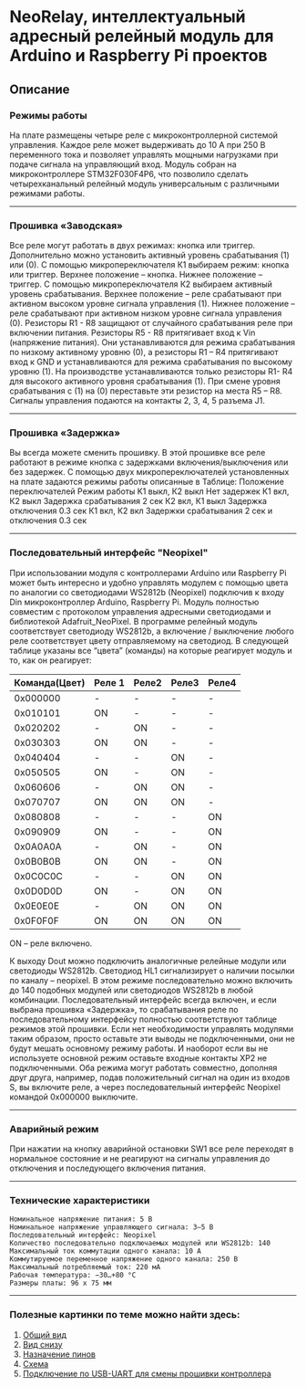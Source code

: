 # NeoRelay, интеллектуальный адресный релейный модуль для Arduino и Raspberry Pi проектов
## Описание
### Режимы работы
На плате размещены четыре реле с микроконтроллерной системой управления. Каждое реле может выдерживать до 10 А при 250 В переменного тока и позволяет управлять мощными нагрузками при подаче сигнала на управляющий вход. Модуль собран на микроконтроллере STM32F030F4P6, что позволило сделать четырехканальный релейный модуль универсальным с различными режимами работы.
***
### Прошивка «Заводская»
Все реле могут работать в двух режимах: кнопка или триггер. Дополнительно можно установить активный уровень срабатывания (1) или (0).
С помощью микропереключателя К1 выбираем режим: кнопка или триггер. Верхнее положение – кнопка. Нижнее положение – триггер.
С помощью микропереключателя К2 выбираем активный уровень срабатывания. Верхнее положение – реле срабатывают при активном высоком уровне сигнала управления (1). Нижнее положение – реле срабатывают при активном низком уровне сигнала управления (0).
Резисторы R1 -  R8 защищают от случайного срабатывания реле при включении питания. Резисторы R5 - R8 притягивает вход к Vin (напряжение питания). Они устанавливаются для режима срабатывания по низкому активному уровню (0), а резисторы R1 – R4 притягивают вход к GND и устанавливаются для режима срабатывания по высокому уровню (1).
На производстве устанавливаются только резисторы R1- R4 для высокого активного уровня срабатывания (1). При смене уровня срабатывания с (1) на (0) переставьте эти резистор на места R5 – R8.
Сигналы управления подаются на контакты 2, 3, 4, 5 разъема J1.
***
### Прошивка «Задержка»
Вы всегда можете сменить прошивку. В этой прошивке все реле работают в режиме кнопка с задержками включения/выключения или без задержек.
С помощью двух микропереключателей  установленных на плате задаются режимы работы описанные в Таблице:
Положение переключателей	Режим работы
K1 выкл, К2 выкл	Нет задержек
К1 вкл, К2 выкл	Задержка срабатывания 2 сек
К2 вкл, К1 выкл	Задержка отключения 0.3 сек
К1 вкл, К2 вкл	Задержки срабатывания 2 сек и отключения 0.3 сек
***
### Последовательный интерфейс "Neopixel"
При использовании модуля с контроллерами Arduino или Raspberry Pi может быть интересно и удобно управлять модулем с помощью цвета по аналогии со светодиодами WS2812b (Neopixel) подключив к входу Din микроконтроллер Arduino, Raspberry Pi. Модуль полностью совместим с протоколом управления адресными светодиодами и библиотекой Adafruit_NeoPixel.
В программе релейный модуль соответствует светодиоду WS2812b, а включение / выключение любого реле соответствует цвету отправляемому на светодиод. В следующей таблице указаны все “цвета” (команды) на которые реагирует модуль и то, как он реагирует:
 
Команда(Цвет)|Реле 1|Реле2|Реле3|Реле4
:------------|:-----|:----|:----|:----
0x000000|-|-|-|-	 	 	 	 
0x010101|ON|-|-|-	 	 	 
0x020202|-|ON|-|-	 	 
0x030303|ON|ON|-|-	 	 
0x040404|-|-|ON|-	 
0x050505|ON|-|ON|-	 
0x060606|-|ON|ON|-	 
0x070707|ON|ON|ON|-	 
0x080808|-|-|-|ON
0x090909|ON|-|-|ON
0x0A0A0A|-|ON|-|ON
0x0B0B0B|ON|ON|-|ON
0x0C0C0C|-|-|ON|ON
0x0D0D0D|ON|-|ON|ON
0x0E0E0E|-|ON|ON|ON
0x0F0F0F|ON|ON|ON|ON
ON – реле включено.
 
К выходу Dout можно подключить аналогичные релейные модули или светодиоды WS2812b. Светодиод HL1 сигнализирует о наличии посылки по каналу – neopixel.
В этом режиме последовательно можно включить до 140 подобных модулей или светодиодов WS2812b в любой комбинации.
Последовательный интерфейс всегда включен, и если выбрана прошивка «Задержка», то срабатывания реле по последовательному интерфейсу полностью соответствуют таблице режимов этой прошивки.
Если нет необходимости управлять модулями таким образом, просто оставьте эти выводы не подключенными, они не будут мешать основному режиму работы. И наоборот если вы не используете основной режим оставьте входные контакты XP2 не подключенными.
Оба режима могут работать совместно, дополняя друг друга, например, подав положительный сигнал на один из входов S, вы включите реле, а через последовательный интерфейс Neopixel командой 0x000000 выключите.
***
### Аварийный режим
При нажатии на кнопку аварийной остановки SW1 все реле переходят в нормальное состояние и не реагируют на сигналы управления до отключения и последующего включения питания.
***
### Технические характеристики
~~~
Номинальное напряжение питания: 5 В
Номинальное напряжение управляющего сигнала: 3–5 В
Последовательный интерфейс: Neopixel
Количество последовательно подключаемых модулей или WS2812b: 140
Максимальный ток коммутации одного канала: 10 А
Коммутируемое переменное напряжение одного канала: 250 В
Максимальный потребляемый ток: 220 мА
Рабочая температура: −30…+80 °C
Размеры платы: 96 х 75 мм
~~~
***
### Полезные картинки по теме можно найти здесь:
1. [Общий вид](https://github.com/jazonvisor/NeoRelay/blob/main/%D0%9F%D0%BE%D0%BB%D0%B5%D0%B7%D0%BD%D1%8B%D0%B5%20%D0%BA%D0%B0%D1%80%D1%82%D0%B8%D0%BD%D0%BA%D0%B8/1.jpg)
2. [Вид снизу](https://github.com/jazonvisor/NeoRelay/blob/main/%D0%9F%D0%BE%D0%BB%D0%B5%D0%B7%D0%BD%D1%8B%D0%B5%20%D0%BA%D0%B0%D1%80%D1%82%D0%B8%D0%BD%D0%BA%D0%B8/2.jpg)
3. [Назначение пинов](https://github.com/jazonvisor/NeoRelay/blob/main/%D0%9F%D0%BE%D0%BB%D0%B5%D0%B7%D0%BD%D1%8B%D0%B5%20%D0%BA%D0%B0%D1%80%D1%82%D0%B8%D0%BD%D0%BA%D0%B8/Appointment%20pins.jpg)
4. [Схема](https://github.com/jazonvisor/NeoRelay/blob/main/%D0%9F%D0%BE%D0%BB%D0%B5%D0%B7%D0%BD%D1%8B%D0%B5%20%D0%BA%D0%B0%D1%80%D1%82%D0%B8%D0%BD%D0%BA%D0%B8/Schematic.png)
5. [Подключение по USB-UART для смены прошивки контроллера](https://github.com/jazonvisor/NeoRelay/blob/main/%D0%9F%D0%BE%D0%BB%D0%B5%D0%B7%D0%BD%D1%8B%D0%B5%20%D0%BA%D0%B0%D1%80%D1%82%D0%B8%D0%BD%D0%BA%D0%B8/USB-UART-Conn.png)
